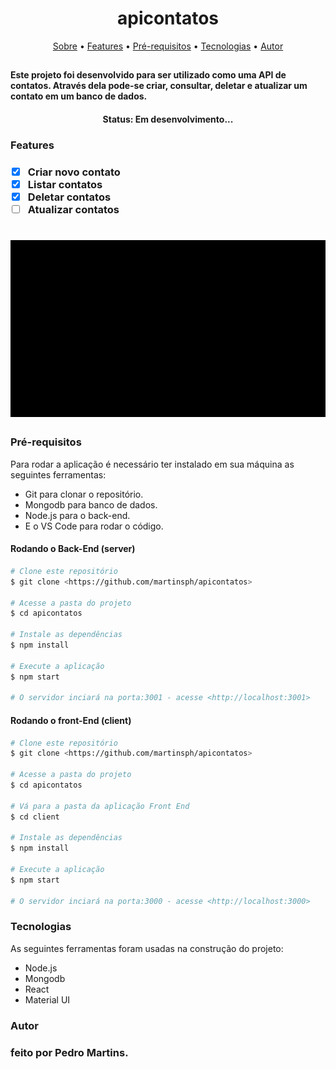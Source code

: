 <h1 align="center">apicontatos</h1>

<p align="center">
 <a href="#about">Sobre</a> • 
 <a href="#features">Features</a> • 
 <a href="#requirements">Pré-requisitos</a> • 
 <a href="#tecnologias">Tecnologias</a> •
 <a href="#autor">Autor</a>
</p>

<h2 id="about">
<h4> Este projeto foi desenvolvido para ser utilizado como uma API de contatos. Através dela pode-se criar, consultar, deletar e atualizar um contato em um banco de dados. </h4>

<h4 align="center"> 
  Status: Em desenvolvimento...
</h4>

<h3 id="features">Features<h3>

- [x] Criar novo contato
- [x] Listar contatos
- [x] Deletar contatos
- [ ] Atualizar contatos

<h1 align="center">
  <img alt="api contatos" title="#API_Contatos" src="./apicontato.gif" />
</h1>

<h3 id="requirements">Pré-requisitos</h3>

Para rodar a aplicação é necessário ter instalado em sua máquina as seguintes ferramentas:

- Git para clonar o repositório.
- Mongodb para banco de dados.
- Node.js para o back-end.
- E o VS Code para rodar o código.

<h4>Rodando o Back-End (server)</h4>

```bash
# Clone este repositório
$ git clone <https://github.com/martinsph/apicontatos>

# Acesse a pasta do projeto
$ cd apicontatos

# Instale as dependências
$ npm install

# Execute a aplicação
$ npm start

# O servidor inciará na porta:3001 - acesse <http://localhost:3001>
```

<h4>Rodando o front-End (client)</h4>

```bash
# Clone este repositório
$ git clone <https://github.com/martinsph/apicontatos>

# Acesse a pasta do projeto
$ cd apicontatos

# Vá para a pasta da aplicação Front End
$ cd client

# Instale as dependências
$ npm install

# Execute a aplicação
$ npm start

# O servidor inciará na porta:3000 - acesse <http://localhost:3000>
```

<h3 id="tecnologias">Tecnologias</h3>

As seguintes ferramentas foram usadas na construção do projeto:

- Node.js
- Mongodb
- React
- Material UI

<h3 id="autor">Autor<h3>

feito por Pedro Martins.
